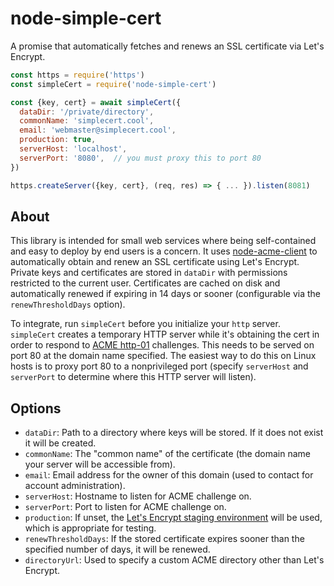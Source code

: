 # node-simple-cert

A promise that automatically fetches and renews an SSL certificate via Let's Encrypt.

```js
const https = require('https')
const simpleCert = require('node-simple-cert')

const {key, cert} = await simpleCert({
  dataDir: '/private/directory',
  commonName: 'simplecert.cool',
  email: 'webmaster@simplecert.cool',
  production: true,
  serverHost: 'localhost',
  serverPort: '8080',  // you must proxy this to port 80
})

https.createServer({key, cert}, (req, res) => { ... }).listen(8081)
```

## About

This library is intended for small web services where being self-contained and easy to deploy by end users is a concern. It uses [node-acme-client](https://github.com/publishlab/node-acme-client) to automatically obtain and renew an SSL certificate using Let's Encrypt. Private keys and certificates are stored in `dataDir` with permissions restricted to the current user. Certificates are cached on disk and automatically renewed if expiring in 14 days or sooner (configurable via the `renewThresholdDays` option).

To integrate, run `simpleCert` before you initialize your `http` server. `simpleCert` creates a temporary HTTP server while it's obtaining the cert in order to respond to [ACME http-01](https://tools.ietf.org/html/rfc8555#section-8.3) challenges. This needs to be served on port 80 at the domain name specified. The easiest way to do this on Linux hosts is to proxy port 80 to a nonprivileged port (specify `serverHost` and `serverPort` to determine where this HTTP server will listen).

## Options

 - `dataDir`: Path to a directory where keys will be stored. If it does not exist it will be created.
 - `commonName`: The "common name" of the certificate (the domain name your server will be accessible from).
 - `email`: Email address for the owner of this domain (used to contact for account administration).
 - `serverHost`: Hostname to listen for ACME challenge on.
 - `serverPort`: Port to listen for ACME challenge on.
 - `production`: If unset, the [Let's Encrypt staging environment](https://letsencrypt.org/docs/staging-environment) will be used, which is appropriate for testing.
 - `renewThresholdDays`: If the stored certificate expires sooner than the specified number of days, it will be renewed.
 - `directoryUrl`: Used to specify a custom ACME directory other than Let's Encrypt.
